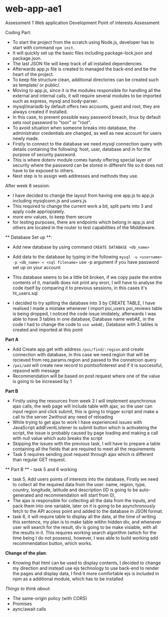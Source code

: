 # web-app-ae1
Assessment 1 Web application Development
Point of interests Assessment

Coding Part:
- To start the project from the scratch using Node.js, developer has to start with command ``npm init``.
- It will quickly set up the basic files including package-lock.json and package.json.
- The last JSON file will keep track of all installed dependencies.
- Afterwards app.js file is created to managed the back-end and be the heart of the project.
- To keep file structure clean, additional directories can be created such as template/ or public/.
- Moving to app.js, since it is the modules responsible for handling all the external and internal calls, it will require several modules to be imported such as express, mysql and body-parser.
- mysql/mariadb by default offers two accounts, guest and root, they are always created if installed.
- In this case, to prevent possible easy password breach, linux by default sets root password to "toor" or "root".
- To avoid situation when someone breaks into database, the administrator credentials are changed, as well as new account for users newly made.
- Firstly to connect to the database we need mysql connection query with details containing the following: host, user, database and in for the purpose of security password.
- This is where dotenv module comes handy offering special layer of security where the password can be stored in different file so it does not have to be exposed to others.
- Next step is to assign web addresses and methods they use.

After week 8 session:
- I have decided to change the layout from having one app.js to app.js including mysqlconn.js and users.js
- This required to change the current work a bit, split parts into 3 and apply code appriopiately.
- more env values, to keep them secure
- for testing purposes, there are endpoints which belong in app.js and others are located in the router to test capabilities of the Middleware.

** Database Set up **:
- Add new database by using command `CREATE DATABASE <db_name>`
- Add data to the database by typing in the following `mysql -u <username> -p <db_name> < <sql filename>` use -p argument if you have password set up on your account

- This database seems to be a little bit broken, if we copy paste the entire contents of it, mariadb does not print any erorr, I will have to analyse the code itself by comparing it to previous sessions, in this cases it's ht_users.sql
- I decided to try spliting the database into 3 by CREATE TABLE, I have realised I made a mistake whenever I import poi_users poi_reviews table is being dropped, I noticed the code issue imidately, afterwards I was able to have 3 tables in one database, Database name webAE, in the code I had to change the code to `use webAE;` 
Database with 3 tables is created and imported at this point

**Part A**
- Add Create app.get with address ``/poi/find/:region`` and create connection with database, in this case we need region that will be recieved from req.params.region and passed to the connetcion query
- ``/poi/add`` will create new record to pointsofinterest and if it is successful, repsond with message
- Recommendation will be based on post request where one of the value is going to be increased by 1

**Part B**
- Firstly using the resources from week 3 I will implement asynchronus ajax calls, the web page will include table with ajax, so the user can input region and click submit, this is going to trigger script and make a call to the server 2without any need of reloading
- While trying to get ajax to work I have experienced issues with JavaScript addEventListener to submit button which is activateing the script, the issue is probably caused by page loading and making a call with null value which auto breaks the script
- Skipping the issues with the previous task, I will have to prepare a table containing all the fields that are required to meet all the requirements
- Task 5 requires sending post request through ajax which is different than regular GET request.

** Part B ** - task 5 and 6 working
- task 5, Add users points of interests into the database, Firstly we need to collect all the required data from the user: name, region, type, country, longitude, latitude and description (ID is going to be auto-generated and recommendation will start from 0),
- The ajax is responsible for collecting all the data from the inputs, and pack them into one variable, later on it is going to be asynchronously fetch to the API access point and added to the database in JSON format. 
- task 6, it will require table to display all the data, at the time of writing this sentence, my plan is to make table witihn hidden div, and whenever user will search for the result, div is going to be make visiable, with all the results in it. This requires working search algorithm (which for the time being I do not possess), however, I was able to build working add recommendation button, which works. 

**Change of the plan**:
- Knowing that html can be used to display contents, I decided to change my direction and instead use ejs technology to use back-end to render the pages and display data, I find it more comfortable
ejs is included in npm as a additional module, which has to be installed




*Things to think about*:
- The same-origin policy (with CORS)
- Promises
- aync/await calls 
